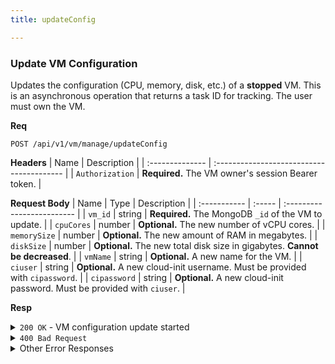 ```yaml
---
title: updateConfig

---
```


### Update VM Configuration

Updates the configuration (CPU, memory, disk, etc.) of a **stopped** VM. This is an asynchronous operation that returns a task ID for tracking. The user must own the VM.

**Req**
```
POST /api/v1/vm/manage/updateConfig
```

**Headers**
| Name            | Description                               |
| :-------------- | :---------------------------------------- |
| `Authorization` | **Required.** The VM owner's session Bearer token. |

**Request Body**
| Name         | Type   | Description                |
| :----------- | :----- | :------------------------- |
| `vm_id`      | string | **Required.** The MongoDB `_id` of the VM to update. |
| `cpuCores`   | number | **Optional.** The new number of vCPU cores. |
| `memorySize` | number | **Optional.** The new amount of RAM in megabytes. |
| `diskSize`   | number | **Optional.** The new total disk size in gigabytes. **Cannot be decreased**. |
| `vmName`     | string | **Optional.** A new name for the VM. |
| `ciuser`     | string | **Optional.** A new cloud-init username. Must be provided with `cipassword`. |
| `cipassword` | string | **Optional.** A new cloud-init password. Must be provided with `ciuser`. |

**Resp**
<details>
<summary><code>200 OK</code> - VM configuration update started</summary>

```json
{
  "code": 200,
  "message": "VM configuration updated successfully",
  "data": {
    "task_id": "update-60d...-167...",
    "vm_id": "60d0fe4f5311236168a109e5",
    "pve_vmid": "101",
    "updated_config": {
      "cpu_cores": 4,
      "memory_size": 4096,
      "disk_size": 50
    }
  }
}
```
</details>

<details>
<summary><code>400 Bad Request</code></summary>
Possible `message` values:
* `"vm_id is required"`
* `"At least one configuration parameter must be provided..."`
* `"VM must be stopped before updating configuration..."`
* `"Disk size reduction is not supported"`
* `"Requested resource increases exceed the available limits..."`
```json
{ "code": 400, "message": "...", "data": null }
```
</details>

<details>
<summary>Other Error Responses</summary>
Also supports `401 Unauthorized`, `403 Forbidden`, `404 Not Found`, and `500 Internal Server Error`.
</details>